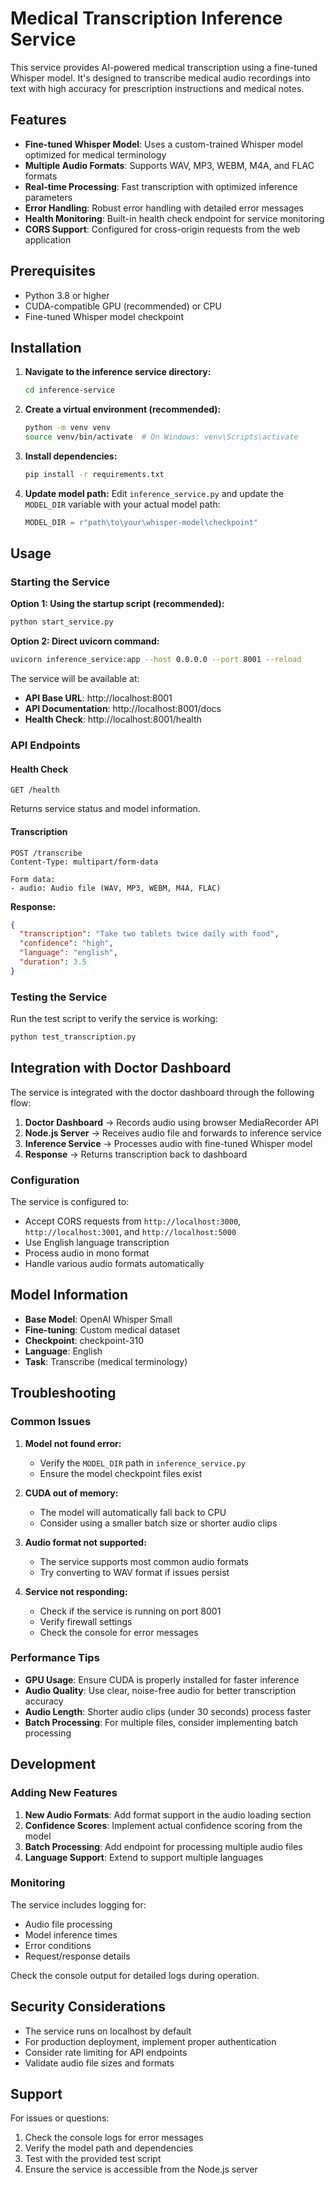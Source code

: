# Medical Transcription Inference Service

This service provides AI-powered medical transcription using a fine-tuned Whisper model. It's designed to transcribe medical audio recordings into text with high accuracy for prescription instructions and medical notes.

## Features

- **Fine-tuned Whisper Model**: Uses a custom-trained Whisper model optimized for medical terminology
- **Multiple Audio Formats**: Supports WAV, MP3, WEBM, M4A, and FLAC formats
- **Real-time Processing**: Fast transcription with optimized inference parameters
- **Error Handling**: Robust error handling with detailed error messages
- **Health Monitoring**: Built-in health check endpoint for service monitoring
- **CORS Support**: Configured for cross-origin requests from the web application

## Prerequisites

- Python 3.8 or higher
- CUDA-compatible GPU (recommended) or CPU
- Fine-tuned Whisper model checkpoint

## Installation

1. **Navigate to the inference service directory:**
   ```bash
   cd inference-service
   ```

2. **Create a virtual environment (recommended):**
   ```bash
   python -m venv venv
   source venv/bin/activate  # On Windows: venv\Scripts\activate
   ```

3. **Install dependencies:**
   ```bash
   pip install -r requirements.txt
   ```

4. **Update model path:**
   Edit `inference_service.py` and update the `MODEL_DIR` variable with your actual model path:
   ```python
   MODEL_DIR = r"path\to\your\whisper-model\checkpoint"
   ```

## Usage

### Starting the Service

**Option 1: Using the startup script (recommended):**
```bash
python start_service.py
```

**Option 2: Direct uvicorn command:**
```bash
uvicorn inference_service:app --host 0.0.0.0 --port 8001 --reload
```

The service will be available at:
- **API Base URL**: http://localhost:8001
- **API Documentation**: http://localhost:8001/docs
- **Health Check**: http://localhost:8001/health

### API Endpoints

#### Health Check
```http
GET /health
```
Returns service status and model information.

#### Transcription
```http
POST /transcribe
Content-Type: multipart/form-data

Form data:
- audio: Audio file (WAV, MP3, WEBM, M4A, FLAC)
```

**Response:**
```json
{
  "transcription": "Take two tablets twice daily with food",
  "confidence": "high",
  "language": "english",
  "duration": 3.5
}
```

### Testing the Service

Run the test script to verify the service is working:
```bash
python test_transcription.py
```

## Integration with Doctor Dashboard

The service is integrated with the doctor dashboard through the following flow:

1. **Doctor Dashboard** → Records audio using browser MediaRecorder API
2. **Node.js Server** → Receives audio file and forwards to inference service
3. **Inference Service** → Processes audio with fine-tuned Whisper model
4. **Response** → Returns transcription back to dashboard

### Configuration

The service is configured to:
- Accept CORS requests from `http://localhost:3000`, `http://localhost:3001`, and `http://localhost:5000`
- Use English language transcription
- Process audio in mono format
- Handle various audio formats automatically

## Model Information

- **Base Model**: OpenAI Whisper Small
- **Fine-tuning**: Custom medical dataset
- **Checkpoint**: checkpoint-310
- **Language**: English
- **Task**: Transcribe (medical terminology)

## Troubleshooting

### Common Issues

1. **Model not found error:**
   - Verify the `MODEL_DIR` path in `inference_service.py`
   - Ensure the model checkpoint files exist

2. **CUDA out of memory:**
   - The model will automatically fall back to CPU
   - Consider using a smaller batch size or shorter audio clips

3. **Audio format not supported:**
   - The service supports most common audio formats
   - Try converting to WAV format if issues persist

4. **Service not responding:**
   - Check if the service is running on port 8001
   - Verify firewall settings
   - Check the console for error messages

### Performance Tips

- **GPU Usage**: Ensure CUDA is properly installed for faster inference
- **Audio Quality**: Use clear, noise-free audio for better transcription accuracy
- **Audio Length**: Shorter audio clips (under 30 seconds) process faster
- **Batch Processing**: For multiple files, consider implementing batch processing

## Development

### Adding New Features

1. **New Audio Formats**: Add format support in the audio loading section
2. **Confidence Scores**: Implement actual confidence scoring from the model
3. **Batch Processing**: Add endpoint for processing multiple audio files
4. **Language Support**: Extend to support multiple languages

### Monitoring

The service includes logging for:
- Audio file processing
- Model inference times
- Error conditions
- Request/response details

Check the console output for detailed logs during operation.

## Security Considerations

- The service runs on localhost by default
- For production deployment, implement proper authentication
- Consider rate limiting for API endpoints
- Validate audio file sizes and formats

## Support

For issues or questions:
1. Check the console logs for error messages
2. Verify the model path and dependencies
3. Test with the provided test script
4. Ensure the service is accessible from the Node.js server
